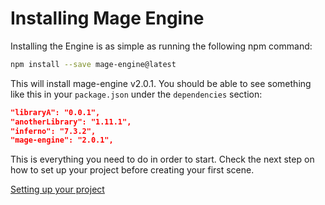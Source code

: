 # Installing Mage Engine

Installing the Engine is as simple as running the following npm command:

```bash
npm install --save mage-engine@latest
```

This will install mage-engine v2.0.1. You should be able to see something like this in your `package.json` under the `dependencies` section:

```json
"libraryA": "0.0.1",
"anotherLibrary": "1.11.1",
"inferno": "7.3.2",
"mage-engine": "2.0.1",
```

This is everything you need to do in order to start. Check the next step on how to set up your project before creating your first scene.

[Setting up your project](/getting-started/2_setting-up-your-project.md)